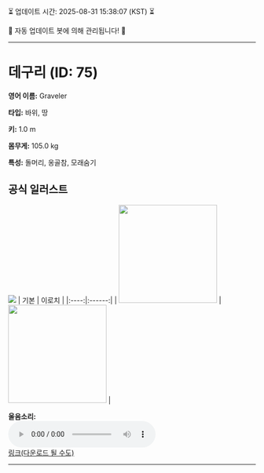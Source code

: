 
⏳ 업데이트 시간: 2025-08-31 15:38:07 (KST) ⏳

🤖 자동 업데이트 봇에 의해 관리됩니다! 🤖

---

# 데구리 (ID: 75)
**영어 이름:** Graveler

**타입:** 바위, 땅

**키:** 1.0 m

**몸무게:** 105.0 kg

**특성:** 돌머리, 옹골참, 모래숨기

## 공식 일러스트
![](https://raw.githubusercontent.com/PokeAPI/sprites/master/sprites/pokemon/other/official-artwork/75.png)
| 기본 | 이로치 |
|:----:|:------:|
| <img src="http://play.pokemonshowdown.com/sprites/ani/graveler.gif" width="200"> | <img src="http://play.pokemonshowdown.com/sprites/ani-shiny/graveler.gif" width="200"> |

**울음소리:**<br><audio controls src="https://raw.githubusercontent.com/PokeAPI/cries/main/cries/pokemon/latest/75.ogg"></audio><br> [링크(다운로드 될 수도)](https://raw.githubusercontent.com/PokeAPI/cries/main/cries/pokemon/latest/75.ogg)


---
